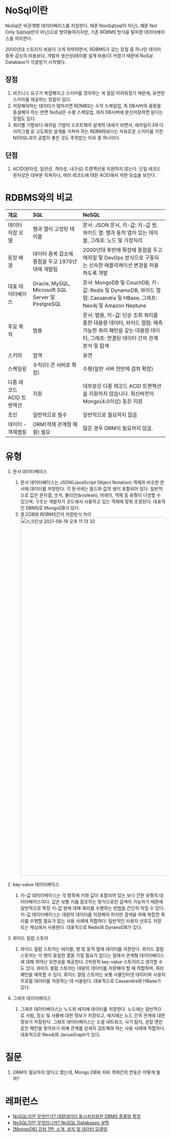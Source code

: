 # NoSql이란

NoSql은 비관계형 데이터베이스를 지칭한다. 때론 NonSql(sql이 아닌), 때론 Not Only Sql(sql만이 아닌)으로 받아들여지지만, 기존 RDBMS 방식을 탈피한 데이터베이스를 의미한다.

2000년대 스토리지 비용이 크게 하락하면서, RDBMS가 갖는 장점 중 하나인 데이터 중복 감소의 비용보다, 개발자 생산성(테이블 설계 비용)이 커졌기 때문에 NoSql Database가 각광받기 시작했다.

## 장점

1.  비즈니스 요구가 복잡해지고  스키마를 정의하는 게 점점 어려워졌기 때문에, 유연한 스키마를 제공하는 장점이 있다.
2. 저장해야하는 데이터가 많아지면 RDMBS는 수직 스케일업, 즉 DB서버의 용량을 증설해야 하는 반면 NoSql은 수평 스케일업, 여러 DB서버에 분산저장하면 된다는 장점도 있다.
3. 워터폴 기법보다 애자일 기법이 소프트웨어 설계의 대세가 되면서, 애자일이 ER 다이어그램 등 고도화된 설계를 거쳐야 하는 RDBMS보다는 자유로운 스키마를 가진 NOSQL과의 궁합이 좋은 것도 주목받는 이유 중 하나이다.

## 단점
1. ACID(원자성, 일관성, 격리성, 내구성) 트랜잭션을 지원하지 않는다. 단일 레코드 원자성은 대부분 지켜지나, 여러 레코드에 대한 ACID에서 약한 모습을 보인다.
 
# RDBMS와의 비교

|개요|SQL|NoSQL|
|:---|:---|:---|
|데이터 저장 모델|행과 열이 고정된 테이블|문서: JSON 문서, 키-값: 키-값 쌍, 와이드 열: 행과 동적 열이 있는 테이블, 그래프: 노드 및 가장자리|
|등장 배경|데이터 중복 감소에 중점을 두고 1970년대에 개발됨|2000년대 후반에 확장에 중점을 두고 애자일 및 DevOps 방식으로 구동되는 신속한 애플리케이션 변경을 허용하도록 개발|
|대표 데이터베이스|Oracle, MySQL, Microsoft SQL Server 및 PostgreSQL|문서: MongoDB 및 CouchDB, 키-값: Redis 및 DynamoDB, 와이드 컬럼: Cassandra 및 HBase, 그래프: Neo4j 및 Amazon Neptune|
|주요 목적|범용|문서: 범용, 키-값: 단순 조회 쿼리를 통한 대용량 데이터, 와이드 컬럼: 예측 가능한 쿼리 패턴을 갖는 대용량 데이터, 그래프: 연결된 데이터 간의 관계 분석 및 탐색|
|스키마|엄격|유연|
|스케일링|수직(더 큰 서버로 확장)|수평(일반 서버 전반에 걸쳐 확장)|
|다중 레코드 ACID 트랜잭션|지원|대부분은 다중 레코드 ACID 트랜잭션을 지원하지 않습니다. 최신버전의 Mongo(4.0이상) 등은 지원|
|조인|일반적으로 필수|일반적으로 필요하지 않음|
|데이터 - 객체맵핑|ORM(객체 관계형 매핑) 필요|많은 경우 ORM이 필요하지 않음.|

# 유형

1. 문서 데이터베이스
    1. 문서 데이터베이스는 JSON(JavaScript Object Notation) 객체와 비슷한 문서에 데이터를 저장한다. 각 문서에는 필드와 값의 쌍이 포함되어 있다. 일반적으로 값은 문자열, 숫자, 불리언(boolean), 어레이, 객체 등 유형이 다양할 수 있으며, 구조는 개발자가 코드에서 사용하고 있는 객체에 맞춰 조정된다. 대표적인 DBMS로 MongoDB가 있다. 
    2. 몽고DB와 RDBMS간의 저장방식 차이
        <img width="1122" alt="스크린샷 2021-08-19 오후 11 13 32" src="https://user-images.githubusercontent.com/51393021/130087472-e10b4367-a56c-445e-bcd1-f59aa6ff757f.png">

2. key-value 데이터베이스
    1. 키-값 데이터베이스는 각 항목에 키와 값이 포함되어 있는 보다 간한 유형의 데이터베이스이다. 값은 보통 키를 참조하는 방식으로만 검색이 가능하기 때문에 일반적으로 특정 키-값 쌍에 대해 쿼리를 수행하는 방법을 간단히 익힐 수 있다. 키-값 데이터베이스는 대량의 데이터를 저장해야 하지만 검색을 위해 복잡한 쿼리를 수행할 필요가 없는 사용 사례에 적합하다. 일반적인 사용자 선호도 저장 또는 캐싱에서 사용된다. 대표적으로 Redis와 DynanoDB가 있다.
3. 와이드 컬럼 스토어
    1. 와이드 컬럼 스토어는 테이블, 행 및 동적 열에 데이터를 저장한다. 와이드 컬럼 스토어는 각 행이 동일한 열을 가질 필요가 없다는 점에서 관계형 데이터베이스에 대해 뛰어난 유연성을 제공한다. 2차원적 key-value 스토어라고 생각할 수 도 있다. 와이드 컬럼 스토어는 대량의 데이터를 저장해야 할 때 적합하며, 쿼리 패턴을 예측할 수 있다. 와이드 컬럼 스토어는 보통 사물인터넷 데이터와 사용자 프로필 데이터를 저장하는 데 사용된다. 대표적으로 Cassandra와 HBase가 있다.
4. 그래프 데이터베이스 
    1. 그래프 데이터베이스는 노드와 에지에 데이터를 저장한다. 노드에는 일반적으로 사람, 장소 및 사물에 대한 정보가 저장되고, 에지에는 노드 간의 관계에 대한 정보가 저장된다. 그래프 데이터베이스는 소셜 네트워크, 사기 탐지, 권장 엔진 같은 패턴을 찾아보기 위해 관계를 상세히 검토해야 하는 사용 사례에 적합하다. 대표적으로 Neo4j와 JanusGraph가 있다.

# 질문
  1. ORM이 필요하지 않다고 했는데, Mongo DB와 자바 객체간의 연동은 어떻게 될까? 

# 레퍼런스
- [NoSQL이란 무엇인가? 대량데이터 동시처리위한 DBMS 종류와 특징](https://www.samsungsds.com/kr/insights/1232564_4627.html)
- [NoSQL이란 무엇입니까? NoSQL Databases 설명](https://www.mongodb.com/ko-kr/nosql-explained)
- [[MongoDB] 강좌 1편: 소개, 설치 및 데이터 모델링](https://velopert.com/436)
